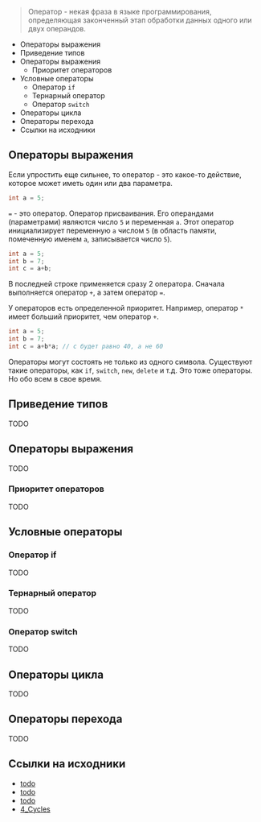 > Оператор - некая фраза в языке программирования, определяющая законченный этап обработки данных одного или двух операндов.

* Операторы выражения
* Приведение типов
* Операторы выражения
	* Приоритет операторов
* Условные операторы
	* Оператор `if`
	* Тернарный оператор
	* Оператор `switch`
* Операторы цикла
* Операторы перехода
* Ссылки на исходники

## Операторы выражения
Если упростить еще сильнее, то оператор - это какое-то действие, которое может иметь один или два параметра.

```c++
int a = 5;
```

`=` - это оператор. Оператор присваивания. Его операндами (параметрами) являются число `5` и переменная `a`. Этот оператор инициализирует переменную `a` числом `5` (в область памяти, помеченную именем `a`, записывается число `5`).

```c++
int a = 5;
int b = 7;
int c = a+b;
```

В последней строке применяется сразу 2 оператора. Сначала выполняется оператор `+`, а затем оператор `=`.

У операторов есть определенной приоритет. Например, оператор `*` имеет больший приоритет, чем оператор `+`. 

```c++
int a = 5;
int b = 7;
int c = a+b*a; // c будет равно 40, а не 60
```

Операторы могут состоять не только из одного символа. Существуют такие операторы, как `if`, `switch`, `new`, `delete` и т.д. Это тоже операторы. Но обо всем в свое время.

## Приведение типов
TODO
## Операторы выражения
TODO
### Приоритет операторов
TODO
## Условные операторы
### Оператор if
TODO
### Тернарный оператор
TODO
### Оператор switch
TODO
## Операторы цикла
TODO
## Операторы перехода
TODO

## Ссылки на исходники
* [todo](https://github.com/StriderAJR/StudentCpp/blob/master/source/Basics_03.1_Cast.h)
* [todo](https://github.com/StriderAJR/StudentCpp/blob/master/source/Basics_03.2_Operators.h)
* [todo](https://github.com/StriderAJR/StudentCpp/blob/master/source/Basics_03.3_ConditionOperator.h)
* [4_Cycles](https://github.com/StriderAJR/StudentCpp/blob/master/source/Basics_03.4_Cycles.h)
